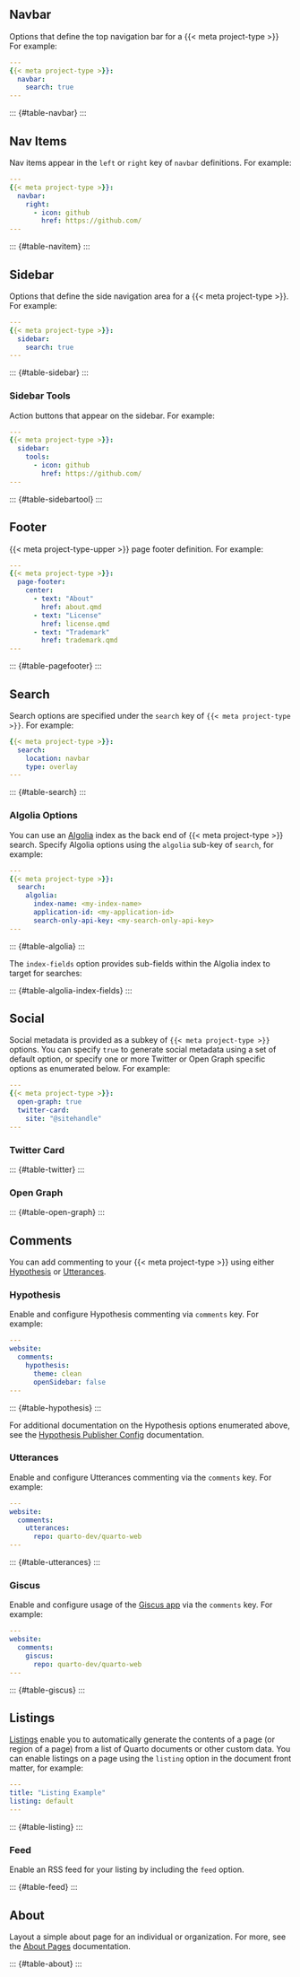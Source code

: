 ## Navbar

Options that define the top navigation bar for a {{< meta project-type >}} For example:

``` yaml
---
{{< meta project-type >}}:
  navbar:
    search: true
---
```

::: {#table-navbar}
:::

## Nav Items

Nav items appear in the `left` or `right` key of `navbar` definitions. For example:

``` yaml
---
{{< meta project-type >}}:
  navbar:
    right:
      - icon: github
        href: https://github.com/
---
```

::: {#table-navitem}
:::

## Sidebar

Options that define the side navigation area for a {{< meta project-type >}}. For example:

``` yaml
---
{{< meta project-type >}}:
  sidebar:
    search: true
---
```

::: {#table-sidebar}
:::

### Sidebar Tools

Action buttons that appear on the sidebar. For example:

``` yaml
---
{{< meta project-type >}}:
  sidebar:
    tools:
      - icon: github
        href: https://github.com/
---
```

::: {#table-sidebartool}
:::

## Footer

{{< meta project-type-upper >}} page footer definition. For example:

``` yaml
---
{{< meta project-type >}}:
  page-footer:
    center: 
      - text: "About"
        href: about.qmd
      - text: "License"
        href: license.qmd
      - text: "Trademark"
        href: trademark.qmd
---
```

::: {#table-pagefooter}
:::

## Search

Search options are specified under the `search` key of `{{< meta project-type >}}`. For example:

``` yaml
{{< meta project-type >}}:
  search:
    location: navbar
    type: overlay
---
```

::: {#table-search}
:::

### Algolia Options

You can use an [Algolia](../../websites/website-search.qmd#using-algolia) index as the back end of {{< meta project-type >}} search. Specify Algolia options using the `algolia` sub-key of `search`, for example:

``` yaml
---
{{< meta project-type >}}:
  search:
    algolia:
      index-name: <my-index-name>
      application-id: <my-application-id>
      search-only-api-key: <my-search-only-api-key>
---
```

::: {#table-algolia}
:::

The `index-fields` option provides sub-fields within the Algolia index to target for searches:

::: {#table-algolia-index-fields}
:::

## Social

Social metadata is provided as a subkey of `{{< meta project-type >}}` options. You can specify `true` to generate social metadata using a set of default option, or specify one or more Twitter or Open Graph specific options as enumerated below. For example:

``` yaml
---
{{< meta project-type >}}:
  open-graph: true
  twitter-card: 
    site: "@sitehandle"
---
```

### Twitter Card

::: {#table-twitter}
:::

### Open Graph

::: {#table-open-graph}
:::

## Comments

You can add commenting to your {{< meta project-type >}} using either [Hypothesis](https://web.hypothes.is/) or [Utterances](https://utteranc.es/).

### Hypothesis

Enable and configure Hypothesis commenting via `comments` key. For example:

``` yaml
---
website:
  comments: 
    hypothesis:
      theme: clean
      openSidebar: false
---
```

::: {#table-hypothesis}
:::

For additional documentation on the Hypothesis options enumerated above, see the [Hypothesis Publisher Config](https://h.readthedocs.io/projects/client/en/latest/publishers/config/) documentation.

### Utterances

Enable and configure Utterances commenting via the `comments` key. For example:

``` yaml
---
website:
  comments: 
    utterances:
      repo: quarto-dev/quarto-web
---
```

::: {#table-utterances}
:::

### Giscus

Enable and configure usage of the [Giscus app](https://giscus.app) via the `comments` key. For example:

``` yaml
---
website:
  comments:
    giscus:
      repo: quarto-dev/quarto-web
---
```

::: {#table-giscus}
:::

## Listings

[Listings](/docs/websites/website-listings.qmd) enable you to automatically generate the contents of a page (or region of a page) from a list of Quarto documents or other custom data. You can enable listings on a page using the `listing` option in the document front matter, for example:

``` yaml
---
title: "Listing Example"
listing: default
---
```

::: {#table-listing}
:::

### Feed

Enable an RSS feed for your listing by including the `feed` option.

::: {#table-feed}
:::

## About

Layout a simple about page for an individual or organization. For more, see the [About Pages](/docs/websites/website-about.qmd) documentation.

::: {#table-about}
:::
